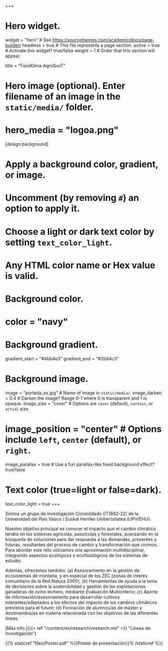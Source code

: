 +++
# Hero widget.
widget = "hero"  # See https://sourcethemes.com/academic/docs/page-builder/
headless = true  # This file represents a page section.
active = true  # Activate this widget? true/false
weight = 1  # Order that this section will appear.

title = "FisioKlima-AgroSosT"

# Hero image (optional). Enter filename of an image in the `static/media/` folder.
# hero_media = "logoa.png"

[design.background]
  # Apply a background color, gradient, or image.
  #   Uncomment (by removing `#`) an option to apply it.
  #   Choose a light or dark text color by setting `text_color_light`.
  #   Any HTML color name or Hex value is valid.

  # Background color.
  # color = "navy"
  
  # Background gradient.
  gradient_start = "#4bb4e3"
  gradient_end = "#2b94c3"
  
  # Background image.
  image = "portada_es.jpg"  # Name of image in `static/media/`.
  image_darken = 0.4  # Darken the image? Range 0-1 where 0 is transparent and 1 is opaque.
  image_size = "cover"  #  Options are `cover` (default), `contain`, or `actual` size.
  # image_position = "center"  # Options include `left`, `center` (default), or `right`.
  image_parallax = true  # Use a fun parallax-like fixed background effect? true/false
  
  # Text color (true=light or false=dark).
  text_color_light = true
+++

Somos un grupo de investigación Consolidado (IT1682-22) de la Universidad del País Vasco / Euskal Herriko Unibertsitatea (UPV/EHU). 

Nuestro objetivo principal es conocer el impacto que el cambio climático tendrá en los sistemas agrícolas, pascícolas y forestales, avanzando en la búsqueda de soluciones para dar respuesta a las demandas, presentes y futuras, resultantes del proceso de cambio y transformación que vivimos. Para abordar este reto utilizamos una aproximación multidisciplinar, integrando aspectos ecológicos y ecofisiológicos de los sistemas de estudio. 

Además, ofrecemos también: (a) Asesoramiento en la gestión de ecosistemas de montaña, y en especial de los ZEC (zonas de interés comunitario de la Red Natura 2000); (b) Herramientas de ayuda a la toma de decisiones sobre la sostenibilidad y gestión de las explotaciones ganaderas de ovino lechero, mediante Evaluación Multicriterio; (c) Aporte de información/asesoramiento para desarrollar cultivos tolerantes/adaptados a los efectos del impacto de los cambios climáticos previstos para el future; (d) Formación de alumnos/as de máster y doctorandos/as en materia relacionada con los objetivos de las diferentes líneas.

[Más info.]({{< ref "/content/es/research/research.md" >}} "Líneas de investigación")

{{% staticref "files/Poster.pdf" %}}Póster de presentación{{% /staticref %}}